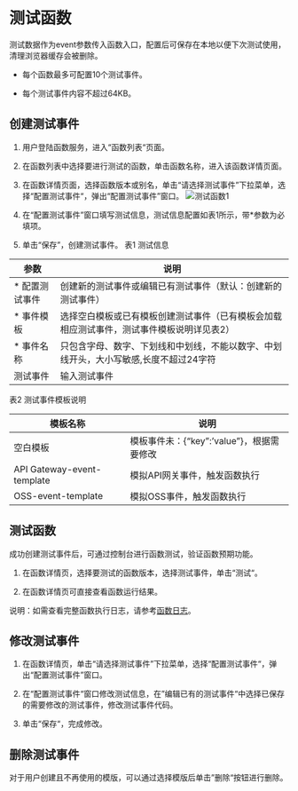 # 测试函数

测试数据作为event参数传入函数入口，配置后可保存在本地以便下次测试使用，清理浏览器缓存会被删除。

* 每个函数最多可配置10个测试事件。

* 每个测试事件内容不超过64KB。

 

## 创建测试事件

 1. 用户登陆函数服务，进入“函数列表“页面。
 
 2. 在函数列表中选择要进行测试的函数，单击函数名称，进入该函数详情页面。

 3. 在函数详情页面，选择函数版本或别名，单击“请选择测试事件”下拉菜单，选择“配置测试事件“，弹出“配置测试事件”窗口。
 ![测试函数1](https://github.com/jdcloudcom/cn/blob/functionservice/image/Elastic-Compute/functionservice/test1.PNG)
 4. 在“配置测试事件”窗口填写测试信息，测试信息配置如表1所示，带*参数为必填项。
 5. 单击“保存”，创建测试事件。
表1 测试信息

| 参数         | 说明                                                         |
| ------------ | ------------------------------------------------------------ |
|* 配置测试事件 | 创建新的测试事件或编辑已有测试事件（默认：创建新的测试事件）  |
|* 事件模板     | 选择空白模板或已有模板创建测试事件（已有模板会加载相应测试事件，测试事件模板说明详见表2） |
|* 事件名称     | 只包含字母、数字、下划线和中划线，不能以数字、中划线开头，大小写敏感,长度不超过24字符               |
| 测试事件     | 输入测试事件                                                 |

表2 测试事件模板说明

| 模板名称                   | 说明                                      |
| -------------------------- | ----------------------------------------- |
| 空白模板                   | 模板事件未：{“key”:’value”}，根据需要修改 |
| API Gateway-event-template | 模拟API网关事件，触发函数执行             |
| OSS-event-template         | 模拟OSS事件，触发函数执行                 |

 
 


 

## 测试函数

成功创建测试事件后，可通过控制台进行函数测试，验证函数预期功能。

 1. 在函数详情页，选择要测试的函数版本，选择测试事件，单击“测试“。

 2. 在函数详情页可直接查看函数运行结果。

说明：如需查看完整函数执行日志，请参考[函数日志](../function-log.md)。

 

## 修改测试事件

 1. 在函数详情页，单击“请选择测试事件”下拉菜单，选择“配置测试事件“，弹出“配置测试事件”窗口。

 2. 在“配置测试事件“窗口修改测试信息，在”编辑已有的测试事件“中选择已保存的需要修改的测试事件，修改测试事件代码。

 3. 单击“保存“，完成修改。

 

## 删除测试事件

对于用户创建且不再使用的模版，可以通过选择模版后单击”删除“按钮进行删除。

